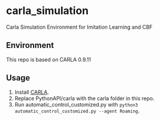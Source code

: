 # carla_simulation
Carla Simulation Environment for Imitation Learning and CBF

## Environment
This repo is based on CARLA 0.9.11

## Usage
1. Install [CARLA](https://carla.readthedocs.io/en/latest/).
2. Replace PythonAPI/carla with the carla folder in this repo.
3. Run automatic_control_customized.py with `python3 automatic_control_customized.py --agent Roaming`.
